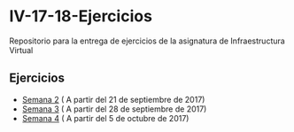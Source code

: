 # IV-17-18-Ejercicios
Repositorio para la entrega de ejercicios de la asignatura de Infraestructura Virtual

## Ejercicios

* [Semana 2](ejercicios/semana-02.md) ( A partir del 21 de septiembre de 2017)
* [Semana 3](ejercicios/semana-03.md) ( A partir del 28 de septiembre de 2017)
* [Semana 4](ejercicios/semana-04.md) ( A partir del 5 de octubre de 2017)
